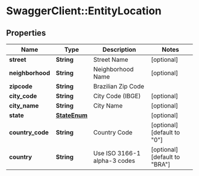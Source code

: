# SwaggerClient::EntityLocation

## Properties
Name | Type | Description | Notes
------------ | ------------- | ------------- | -------------
**street** | **String** | Street Name | [optional] 
**neighborhood** | **String** | Neighborhood Name | [optional] 
**zipcode** | **String** | Brazilian Zip Code | 
**city_code** | **String** | City Code (IBGE) | [optional] 
**city_name** | **String** | City Name | [optional] 
**state** | [**StateEnum**](StateEnum.md) |  | [optional] 
**country_code** | **String** | Country Code | [optional] [default to &quot;0&quot;]
**country** | **String** | Use ISO 3166-1 alpha-3 codes | [optional] [default to &quot;BRA&quot;]


